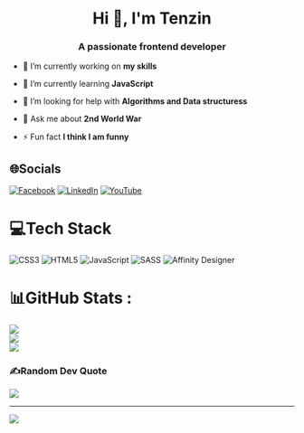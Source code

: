 <h1 align="center">Hi 👋, I'm Tenzin</h1>
<h3 align="center">A passionate frontend developer</h3>

- 🔭 I’m currently working on **my skills**

- 🌱 I’m currently learning **JavaScript**

- 🤝 I’m looking for help with **Algorithms and Data structuress**

- 💬 Ask me about **2nd World War**

- ⚡ Fun fact **I think I am funny**

## 🌐Socials
[![Facebook](https://img.shields.io/badge/Facebook-%231877F2.svg?logo=Facebook&logoColor=white)](https://facebook.com/https://www.facebook.com/lekdup/) [![LinkedIn](https://img.shields.io/badge/LinkedIn-%230077B5.svg?logo=linkedin&logoColor=white)](https://linkedin.com/in/https://www.linkedin.com/in/tenzin-sivukpa/) [![YouTube](https://img.shields.io/badge/YouTube-%23FF0000.svg?logo=YouTube&logoColor=white)](https://youtube.com/c/https://www.youtube.com/channel/UCD0AhwBeTJAdneFdh_cxllg) 

# 💻Tech Stack
![CSS3](https://img.shields.io/badge/css3-%231572B6.svg?style=for-the-badge&logo=css3&logoColor=white) ![HTML5](https://img.shields.io/badge/html5-%23E34F26.svg?style=for-the-badge&logo=html5&logoColor=white) ![JavaScript](https://img.shields.io/badge/javascript-%23323330.svg?style=for-the-badge&logo=javascript&logoColor=%23F7DF1E) ![SASS](https://img.shields.io/badge/SASS-hotpink.svg?style=for-the-badge&logo=SASS&logoColor=white) ![Affinity Designer](https://img.shields.io/badge/affinitydesginer-%231B72BE.svg?style=for-the-badge&logo=affinity-designer&logoColor=white)
# 📊GitHub Stats :
![](https://github-readme-stats.vercel.app/api?username=lekdup&theme=radical&hide_border=false&include_all_commits=false&count_private=false)<br/>
![](https://github-readme-streak-stats.herokuapp.com/?user=lekdup&theme=radical&hide_border=false)<br/>
![](https://github-readme-stats.vercel.app/api/top-langs/?username=lekdup&theme=radical&hide_border=false&include_all_commits=false&count_private=false&layout=compact)

### ✍️Random Dev Quote
![](https://quotes-github-readme.vercel.app/api?type=horizontal&theme=dark)

---
[![](https://visitcount.itsvg.in/api?id=lekdup&icon=0&color=1)](https://visitcount.itsvg.in)
